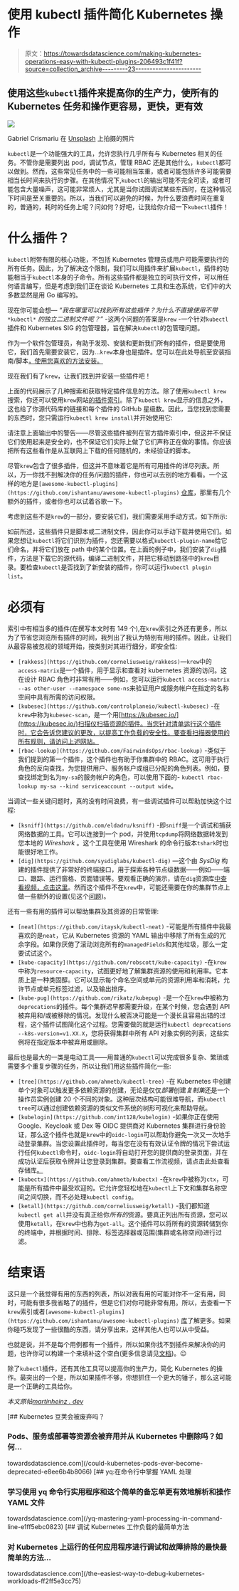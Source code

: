 # 使用 kubectl 插件简化 Kubernetes 操作

> 原文：<https://towardsdatascience.com/making-kubernetes-operations-easy-with-kubectl-plugins-206493c1f41f?source=collection_archive---------23----------------------->

## 使用这些`kubectl`插件来提高你的生产力，使所有的 Kubernetes 任务和操作更容易，更快，更有效

![](img/6f02931c12639379d19ba5fc0158f030.png)

Gabriel Crismariu 在 [Unsplash](https://unsplash.com/?utm_source=unsplash&utm_medium=referral&utm_content=creditCopyText) 上拍摄的照片

`kubectl`是一个功能强大的工具，允许您执行几乎所有与 Kubernetes 相关的任务。不管你是需要列出 pod，调试节点，管理 RBAC 还是其他什么，`kubectl`都可以做到。然而，这些常见任务中的一些可能相当笨重，或者可能包括许多可能需要相当长时间来执行的步骤。在其他情况下,`kubectl`的输出可能不完全可读，或者可能包含大量噪声，这可能非常烦人，尤其是当你试图调试某些东西时，在这种情况下时间是至关重要的。所以，当我们可以避免的时候，为什么要浪费时间在重复的，普通的，耗时的任务上呢？问如何？好吧，让我给你介绍一下`kubectl`插件！

# 什么插件？

`kubectl`附带有限的核心功能，不包括 Kubernetes 管理员或用户可能需要执行的所有任务。因此，为了解决这个限制，我们可以用插件来扩展`kubectl`，插件的功能相当于`kubectl`本身的子命令。所有这些插件都是独立的可执行文件，可以用任何语言编写，但是考虑到我们正在谈论 Kubernetes 工具和生态系统，它们中的大多数显然是用 Go 编写的。

现在你可能会想— *“我在哪里可以找到所有这些插件？为什么不直接使用不带* `*kubectl*` *的独立二进制文件呢？”* -这两个问题的答案是`krew` -一个针对`kubectl`插件和 Kubernetes SIG 的包管理器，旨在解决`kubectl`的包管理问题。

作为一个软件包管理员，有助于发现、安装和更新我们所有的插件，但是要使用它，我们首先需要安装它，因为...`krew`本身也是插件。您可以在此处导航至安装指南/脚本[，使用您喜欢的方法安装。](https://krew.sigs.k8s.io/docs/user-guide/setup/install/)

现在我们有了`krew`，让我们找到并安装一些插件吧！

上面的代码展示了几种搜索和获取特定插件信息的方法。除了使用`kubectl krew`搜索，你还可以使用`krew`网站[的插件索引](https://krew.sigs.k8s.io/plugins/)。除了`kubectl krew`显示的信息之外，这也给了你源代码库的链接和每个插件的 GitHub 星级数。因此，当您找到您需要的东西时，您只需运行`kubectl krew install`并开始使用它:

请注意上面输出中的警告——尽管这些插件被列在官方插件索引中，但这并不保证它们使用起来是安全的，也不保证它们实际上做了它们声称正在做的事情。你应该把所有这些看作是从互联网上下载的任何随机的，未经验证的脚本。

尽管`krew`包含了很多插件，但这并不意味着它是所有可用插件的详尽列表。所以，万一你找不到解决你的任务/问题的插件，你也可以去别的地方看看。一个这样的地方是`[awesome-kubectl-plugins](https://github.com/ishantanu/awesome-kubectl-plugins)` [仓库](https://github.com/ishantanu/awesome-kubectl-plugins)，那里有几个额外的插件，或者你也可以试着谷歌一下。

考虑到这些不是`krew`的一部分，要安装它们，我们需要采用手动方式，如下所示:

如前所述，这些插件只是脚本或二进制文件，因此你可以手动下载并使用它们。如果您想让`kubectl`将它们识别为插件，您还需要以格式`kubectl-plugin-name`给它们命名，并将它们放在 path 中的某个位置。在上面的例子中，我们安装了`dig`插件，方法是下载它的源代码，编译二进制文件，并把它移动到路径中的`krew`目录。要检查`kubectl`是否找到了新安装的插件，你可以运行`kubectl plugin list`。

# 必须有

索引中有相当多的插件(在撰写本文时有 149 个),在`krew`索引之外还有更多，所以为了节省您浏览所有插件的时间，我列出了我认为特别有用的插件。因此，让我们从最容易被忽视的领域开始，按类别对其进行细分，即安全性:

*   `[rakkess](https://github.com/corneliusweig/rakkess)`—`krew`中的`access-matrix`是一个插件，用于显示和查看对 kubernetes 资源的访问。这在设计 RBAC 角色时非常有用——例如，您可以运行`kubectl access-matrix --as other-user --namespace some-ns`来验证用户或服务帐户在指定的名称空间中具有所需的访问权限。
*   `[kubesec](https://github.com/controlplaneio/kubectl-kubesec)` -在`krew`中称为`kubesec-scan`，是一个用[https://kubesec.io/](https://kubesec.io/)扫描仪扫描资源的插件。当您针对清单运行这个插件时，它会告诉您建议的更改，以提高工作负载的安全性。要查看扫描器使用的所有规则，请访问上述网站。
*   `[rbac-lookup](https://github.com/FairwindsOps/rbac-lookup)` -类似于我们提到的第一个插件，这个插件也有助于你集群中的 RBAC。这可用于执行角色的反向查找，为您提供用户、服务帐户或组已分配的角色列表。例如，要查找绑定到名为`my-sa`的服务帐户的角色，可以使用下面的- `kubectl rbac-lookup my-sa --kind serviceaccount --output wide`。

当调试一些关键问题时，真的没有时间浪费，有一些调试插件可以帮助加快这个过程:

*   `[ksniff](https://github.com/eldadru/ksniff)` -即`sniff`是一个调试和捕获网络数据的工具。它可以连接到一个 pod，并使用`tcpdump`将网络数据转发到您本地的 *Wireshark* 。这个工具在使用 Wireshark 的命令行版本`tshark`时也能很好地工作。
*   `[dig](https://github.com/sysdiglabs/kubectl-dig)` —这个由 *SysDig* 构建的插件提供了非常好的终端接口，用于探索各种节点级数据——例如——端口、跟踪、运行窗格、页面错误等。要观看正确的演示，请在`dig`资源库[中查看视频，点击这里](https://github.com/sysdiglabs/kubectl-dig)。然而这个插件不在`krew`中，可能还需要在你的集群节点上做一些额外的设置(见这个[问题](https://github.com/sysdiglabs/kubectl-dig/issues/1))。

还有一些有用的插件可以帮助集群及其资源的日常管理:

*   `[neat](https://github.com/itaysk/kubectl-neat)` -可能是所有插件中我最喜欢的是`neat`，它从 Kubernetes 资源的 YAML 输出中移除了所有生成的冗余字段。如果你厌倦了滚动浏览所有的`managedFields`和其他垃圾，那么一定要试试这个。
*   `[kube-capacity](https://github.com/robscott/kube-capacity)` -在`krew`中称为`resource-capacity`，试图更好地了解集群资源的使用和利用率。它本质上是一种类固醇。它可以显示每个命名空间或单元的资源利用率和消耗，允许节点或单元标签过滤，以及输出排序。
*   `[kube-pug](https://github.com/rikatz/kubepug)` -是一个在`krew`中被称为`deprecations`的插件。每个集群迟早都需要升级，在某个时候，您会遇到 API 被弃用和/或被移除的情况。发现什么被否决可能是一个漫长且容易出错的过程，这个插件试图简化这个过程。您需要做的就是运行`kubectl deprecations --k8s-version=v1.XX.X`，您将获得集群中所有 API 对象实例的列表，这些实例将在指定版本中被弃用或删除。

最后也是最大的一类是电动工具——用普通的`kubectl`可以完成很多复杂、繁琐或需要多个重复步骤的任务，所以让我们用这些插件简化一些:

*   `[tree](https://github.com/ahmetb/kubectl-tree)` -在 Kubernetes 中创建单个对象可以触发更多依赖资源的创建，无论是仅仅*部署*创建*复制集*还是一个操作员实例创建 20 个不同的对象。这种层次结构可能很难导航，而`kubectl tree`可以通过创建依赖资源的类似文件系统的树形可视化来帮助导航。
*   `[kubelogin](https://github.com/int128/kubelogin)` -如果你正在使用 Google、Keycloak 或 Dex 等 OIDC 提供商对 Kubernetes 集群进行身份验证，那么这个插件也就是`krew`中的`oidc-login`可以帮助你避免一次又一次地手动登录集群。当您设置此插件时，每当您在没有有效认证令牌的情况下尝试运行任何`kubectl`命令时，`oidc-login`将自动打开您的提供商的登录页面，并在成功认证后获取令牌并让您登录到集群。要查看工作流视频，请点击此处查看存储库[。](https://github.com/int128/kubelogin)
*   `[kubectx](https://github.com/ahmetb/kubectx)` -在`krew`中被称为`ctx`，可能是所有插件中最受欢迎的。它允许您轻松地在`kubectl`上下文和集群名称空间之间切换，而不必处理`kubectl config`。
*   `[ketall](https://github.com/corneliusweig/ketall)` -我们都知道`kubectl get all`并没有真正给你*所有的*资源。要真正列出所有资源，您可以使用`ketall`，在`krew`中也称为`get-all`。这个插件可以将所有的资源转储到你的终端中，并根据时间、排除、标签选择器或范围(集群或名称空间)进行过滤。

# 结束语

这只是一个我觉得有用的东西的列表，所以对我有用的可能对你不一定有用，同时，可能有很多我省略了的插件，但是它们对你可能非常有用。所以，去查看一下`krew`索引或者`[awesome-kubectl-plugins](https://github.com/ishantanu/awesome-kubectl-plugins)` [库](https://github.com/ishantanu/awesome-kubectl-plugins)了解更多。如果你碰巧发现了一些很酷的东西，请分享出来，这样其他人也可以从中受益。

也就是说，并不是每个用例都有一个插件，所以如果你找不到插件来解决你的问题，也许你可以构建一个来填补这个空白(更多信息请见[文档](https://kubernetes.io/docs/tasks/extend-kubectl/kubectl-plugins/#writing-kubectl-plugins))。😉

除了`kubectl`插件，还有其他工具可以提高你的生产力，简化 Kubernetes 的操作。最突出的一个是，所以如果插件不够，你想抓住一个更大的锤子，那么这可能是一个正确的工具给你。

*本文原帖*[*martinheinz . dev*](https://martinheinz.dev/blog/58?utm_source=medium&utm_medium=referral&utm_campaign=blog_post_58)

[](/could-kubernetes-pods-ever-become-deprecated-e8ee6b4b8066) [## Kubernetes 豆荚会被废弃吗？

### Pods、服务或部署等资源会被弃用并从 Kubernetes 中删除吗？如何…

towardsdatascience.com](/could-kubernetes-pods-ever-become-deprecated-e8ee6b4b8066) [](/yq-mastering-yaml-processing-in-command-line-e1ff5ebc0823) [## yq:在命令行中掌握 YAML 处理

### 学习使用 yq 命令行实用程序和这个简单的备忘单更有效地解析和操作 YAML 文件

towardsdatascience.com](/yq-mastering-yaml-processing-in-command-line-e1ff5ebc0823) [](/the-easiest-way-to-debug-kubernetes-workloads-ff2ff5e3cc75) [## 调试 Kubernetes 工作负载的最简单方法

### 对 Kubernetes 上运行的任何应用程序进行调试和故障排除的最快最简单的方法…

towardsdatascience.com](/the-easiest-way-to-debug-kubernetes-workloads-ff2ff5e3cc75)
